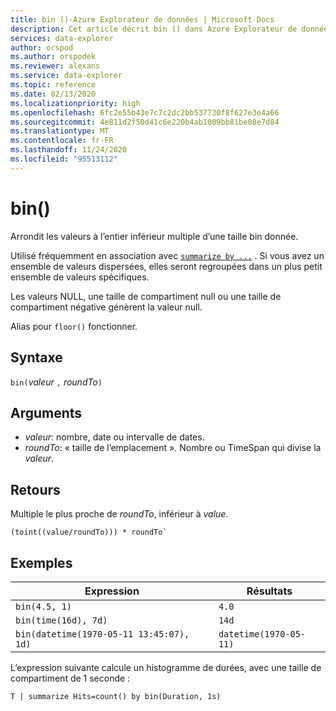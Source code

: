 ```yaml
---
title: bin ()-Azure Explorateur de données | Microsoft Docs
description: Cet article décrit bin () dans Azure Explorateur de données.
services: data-explorer
author: orspod
ms.author: orspodek
ms.reviewer: alexans
ms.service: data-explorer
ms.topic: reference
ms.date: 02/13/2020
ms.localizationpriority: high
ms.openlocfilehash: 6fc2e55b43e7c7c2dc2bb537730f8f627e3e4a66
ms.sourcegitcommit: 4e811d2f50d41c6e220b4ab1009bb81be08e7d84
ms.translationtype: MT
ms.contentlocale: fr-FR
ms.lasthandoff: 11/24/2020
ms.locfileid: "95513112"
---
```

# <a name="bin"></a>bin()

Arrondit les valeurs à l’entier inférieur multiple d’une taille bin donnée. 

Utilisé fréquemment en association avec [`summarize by ...`](./summarizeoperator.md) .
Si vous avez un ensemble de valeurs dispersées, elles seront regroupées dans un plus petit ensemble de valeurs spécifiques.

Les valeurs NULL, une taille de compartiment null ou une taille de compartiment négative génèrent la valeur null. 

Alias pour `floor()` fonctionner.

## <a name="syntax"></a>Syntaxe

`bin(`*valeur* `,` *roundTo*`)`

## <a name="arguments"></a>Arguments

* *valeur*: nombre, date ou intervalle de dates. 
* *roundTo*: « taille de l’emplacement ». Nombre ou TimeSpan qui divise la *valeur*. 

## <a name="returns"></a>Retours

Multiple le plus proche de *roundTo*, inférieur à *value*.  
 
```kusto
(toint((value/roundTo))) * roundTo`
```

## <a name="examples"></a>Exemples

Expression | Résultats
---|---
`bin(4.5, 1)` | `4.0`
`bin(time(16d), 7d)` | `14d`
`bin(datetime(1970-05-11 13:45:07), 1d)`|  `datetime(1970-05-11)`


L’expression suivante calcule un histogramme de durées, avec une taille de compartiment de 1 seconde :

```kusto
T | summarize Hits=count() by bin(Duration, 1s)
```
